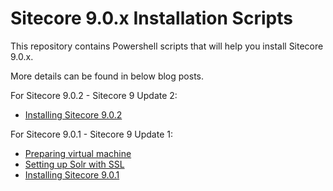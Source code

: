 # Sitecore 9.0.x Installation Scripts

This repository contains Powershell scripts that will help you install Sitecore 9.0.x.

More details can be found in below blog posts.

For Sitecore 9.0.2 - Sitecore 9 Update 2:
- [Installing Sitecore 9.0.2](http://tothecore.sk/2018/06/22/sitecore-9-update-2-sitecore-9-0-2-installation)

For Sitecore 9.0.1 - Sitecore 9 Update 1:
- [Preparing virtual machine](http://tothecore.sk/2018/02/04/installing-sitecore-9-0-1-part-1-3-preparing-virtual-machine)
- [Setting up Solr with SSL](http://tothecore.sk/2018/02/05/installing-sitecore-9-0-1-part-2-3-installing-solr-with-ssl-enabled)
- [Installing Sitecore 9.0.1](http://tothecore.sk/2018/02/06/installing-sitecore-9-0-1-part-3-3-installing-sitecore-using-sif)
